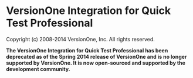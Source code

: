 # VersionOne Integration for Quick Test Professional

Copyright (c) 2008-2014 VersionOne, Inc. All rights reserved.

**The VersionOne Integration for Quick Test Professional has been deprecated as of the Spring 2014 release of VersionOne and is no longer supported by VersionOne. It is now open-sourced and supported by the development community.**
